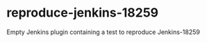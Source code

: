 reproduce-jenkins-18259
=======================

Empty Jenkins plugin containing a test to reproduce Jenkins-18259
